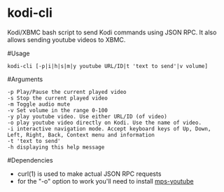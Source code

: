 kodi-cli
========

Kodi/XBMC bash script to send Kodi commands using JSON RPC. It also allows sending youtube videos to XBMC.

#Usage

`kodi-cli [-p|i|h|s|m|y youtube URL/ID|t 'text to send'|v volume]`

#Arguments
```
-p Play/Pause the current played video
-s Stop the current played video
-m Toggle audio mute
-v Set volume in the range 0-100
-y play youtube video. Use either URL/ID (of video)
-o play youtube video directly on Kodi. Use the name of video.
-i interactive navigation mode. Accept keyboard keys of Up, Down, Left, Right, Back, Context menu and information
-t 'text to send'
-h displaying this help message
```

#Dependencies
* curl(1) is used to make actual JSON RPC requests
* for the "-o" option to work you'll need to install [mps-youtube](https://github.com/np1/mps-youtube)
